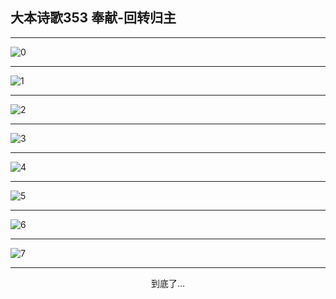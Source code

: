 
## 大本诗歌353 奉献-回转归主
        
<div id="aplayer0"></div>

---

<img alt="0" data-original="/data/d0353/0.png">

---

<img alt="1" data-original="/data/d0353/1.png">

---

<img alt="2" data-original="/data/d0353/2.png">

---

<img alt="3" data-original="/data/d0353/3.png">

---

<img alt="4" data-original="/data/d0353/4.png">

---

<img alt="5" data-original="/data/d0353/5.png">

---

<img alt="6" data-original="/data/d0353/6.png">

---

<img alt="7" data-original="/data/d0353/7.png">

---

<p style="text-align: center">到底了...</p>

<script src="/js/dist-view.js"></script>

<script>
MAIN.id = 'd0353';
        
const ap0 = new APlayer({
    container: document.getElementById('aplayer0'),
    volume: 1,
    loop: 'none',
    preload: 'none',
    audio: [{
        name: '大本诗歌353.mp3',
        artist: '大本诗歌',
        url: 'https://res.wx.qq.com/voice/getvoice?mediaid=MzI0NTk3MDM5M18yMjQ3NDkxODQ3',
        cover: '/favicon'
    }]
});
</script>
